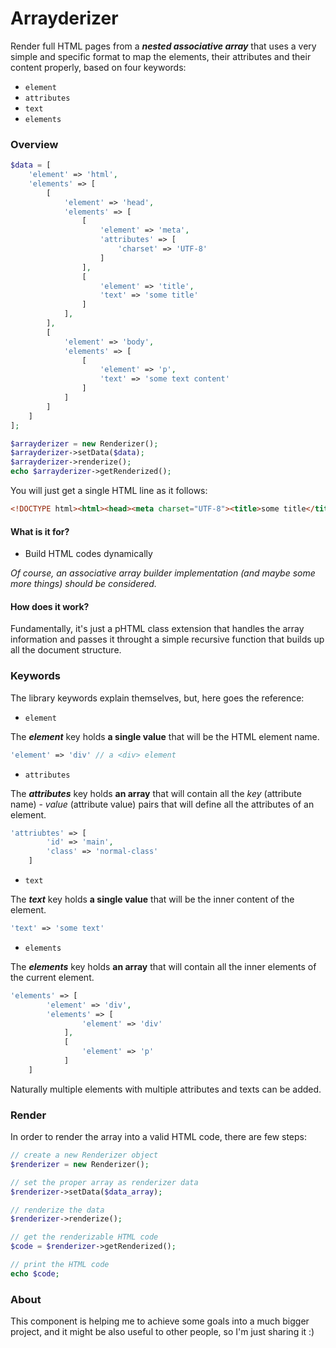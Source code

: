 
# Arrayderizer
Render full HTML pages from a _**nested associative array**_ that uses a very simple and specific format to map the elements, their attributes and their content properly, based on four keywords:
* ```element```
* ```attributes```
* ```text```
* ```elements```
### Overview
```php
$data = [
    'element' => 'html',
    'elements' => [
        [
            'element' => 'head',
            'elements' => [
                [
                    'element' => 'meta',
                    'attributes' => [
                        'charset' => 'UTF-8'
                    ]
                ],
                [
                    'element' => 'title',
                    'text' => 'some title'
                ]
            ],
        ],
        [
            'element' => 'body',
            'elements' => [
                [
                    'element' => 'p',
                    'text' => 'some text content'
                ]
            ]
        ]
    ]
];

$arrayderizer = new Renderizer();
$arrayderizer->setData($data);
$arrayderizer->renderize();
echo $arrayderizer->getRenderized();
```
You will just get a single HTML line as it follows:
```html
<!DOCTYPE html><html><head><meta charset="UTF-8"><title>some title</title></head><body><p>some text content</p></body></html>
```
#### What is it for?
* Build HTML codes dynamically

_Of course, an associative array builder implementation (and maybe some more things) should be considered._


#### How does it work?
Fundamentally, it's just a pHTML class extension that handles the array information and passes it throught a simple recursive function that builds up all the document structure.
### Keywords
The library keywords explain themselves, but, here goes the reference:

* ```element```

The _**element**_ key holds **a single value** that will be the HTML element name.

```php
'element' => 'div' // a <div> element
```

* ```attributes```

The _**attributes**_ key holds **an array** that will contain all the _key_ (attribute name) - _value_ (attribute value) pairs that will define all the attributes of an element.
```php
'attriubtes' => [
		'id' => 'main',
		'class' => 'normal-class'
	]
```

* ```text```

The _**text**_ key holds **a single value** that will be the inner content of the element.
```php
'text' => 'some text'
```

* ```elements```

The _**elements**_ key holds **an array** that will contain all the inner elements of the current element.
```php
'elements' => [
		'element' => 'div',
		'elements' => [
				'element' => 'div'
			],
			[
				'element' => 'p'
			]
	]
```

Naturally multiple elements with multiple attributes and texts can be added.

### Render

In order to render the array into a valid HTML code, there are few steps:
```php
// create a new Renderizer object
$renderizer = new Renderizer();

// set the proper array as renderizer data
$renderizer->setData($data_array);

// renderize the data
$renderizer->renderize();

// get the renderizable HTML code
$code = $renderizer->getRenderized();

// print the HTML code
echo $code;
```

### About

This component is helping me to achieve some goals into a much bigger project, and it might be also useful to other people, so I'm just sharing it :)
